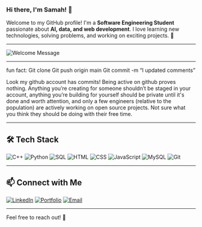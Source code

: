 ### Hi there, I'm Samah! 👋

Welcome to my GitHub profile! I'm a **Software Engineering Student** passionate about **AI, data, and web development**. I love learning new technologies, solving problems, and working on exciting projects. 🚀

---

![Welcome Message](https://readme-typing-svg.demolab.com?font=Fira+Code&duration=2000&pause=1000&color=F75C7E&width=435&lines=Welcome+to+my+GitHub!;Software+Engineering+Student+🚀;Passionate+about+AI+and+Data+💡)

---
fun fact: Git clone <awesome repo> 
Git push origin main 
Git commit -m “I updated comments” 

Look my github account has commits! Being active on github proves nothing. Anything you’re creating for someone shouldn’t be staged in your account, anything you’re building for yourself should be private until it's done and worth attention, and only a few engineers (relative to the population) are actively working on open source projects. Not sure what you think they should be doing with their free time.

---

## 🛠 Tech Stack

![C++](https://img.shields.io/badge/-C++-00599C?style=flat-square&logo=c)
![Python](https://img.shields.io/badge/-Python-3776AB?style=flat-square&logo=python&logoColor=white)
![SQL](https://img.shields.io/badge/-SQL-4479A1?style=flat-square&logo=postgresql)
![HTML](https://img.shields.io/badge/-HTML5-E34F26?style=flat-square&logo=html5&logoColor=white)
![CSS](https://img.shields.io/badge/-CSS3-1572B6?style=flat-square&logo=css3)
![JavaScript](https://img.shields.io/badge/-JavaScript-F7DF1E?style=flat-square&logo=javascript)
![MySQL](https://img.shields.io/badge/-MySQL-4479A1?style=flat-square&logo=mysql)
![Git](https://img.shields.io/badge/-Git-F05032?style=flat-square&logo=git)

---

## 📫 Connect with Me

[![LinkedIn](https://img.shields.io/badge/-LinkedIn-0077B5?style=flat&logo=linkedin)](https://www.linkedin.com/in/samah-naji-1716282a6)
[![Portfolio](https://img.shields.io/badge/-Portfolio-ff69b4?style=flat&logo=google-chrome)](https://your-portfolio.com/)
[![Email](https://img.shields.io/badge/-Email-D14836?style=flat&logo=gmail&logoColor=white)](mailto:samah.naji.1@ulaval.ca)

---


Feel free to reach out! 🚀
